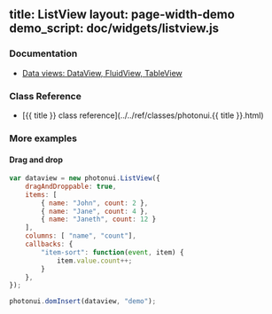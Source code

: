 title: ListView
layout: page-width-demo
demo_script: doc/widgets/listview.js
---

### Documentation

* [Data views: DataView, FluidView, TableView](../data-views.html)

### Class Reference

* [{{ title }} class reference](../../ref/classes/photonui.{{ title }}.html)


### More examples

#### Drag and drop

```javascript
var dataview = new photonui.ListView({
    dragAndDroppable: true,
    items: [
        { name: "John", count: 2 },
        { name: "Jane", count: 4 },
        { name: "Janeth", count: 12 }
    ],
    columns: [ "name", "count"],
    callbacks: {
        "item-sort": function(event, item) {
            item.value.count++;
        }
    },
});

photonui.domInsert(dataview, "demo");
```
